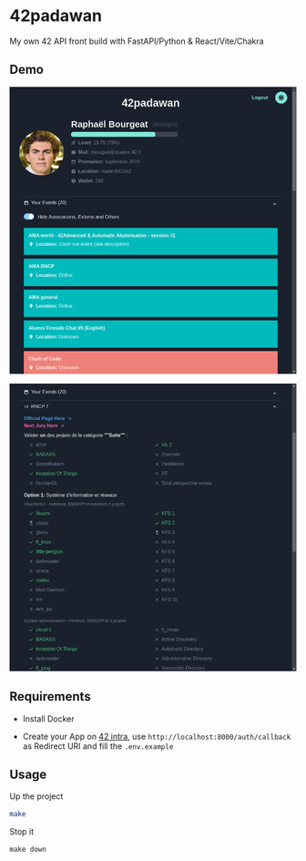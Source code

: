 # 42padawan
My own 42 API front build with FastAPI/Python & React/Vite/Chakra

## Demo

![demo1](frontend/app/public/demo1.png)

![demo2](frontend/app/public/demo2.png)

## Requirements

- Install Docker

- Create your App on [42 intra](https://profile.intra.42.fr/oauth/applications/new), use `http://localhost:8000/auth/callback` as Redirect URI and fill the `.env.example`

## Usage

Up the project

```bash
make
```

Stop it

```
make down
```
